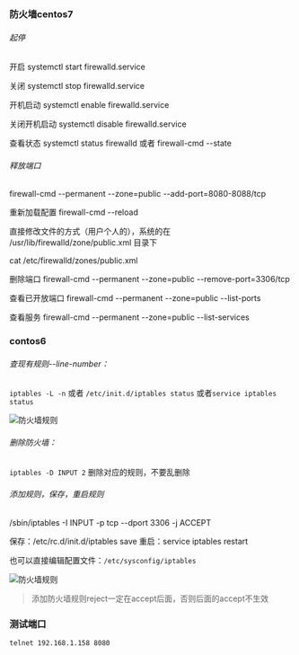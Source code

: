 ### 防火墙centos7

###### 起停

开启
systemctl start firewalld.service

关闭
systemctl stop firewalld.service

开机启动
systemctl enable firewalld.service

关闭开机启动
systemctl disable firewalld.service

查看状态
systemctl status firewalld 或者 firewall-cmd --state

###### 释放端口

firewall-cmd --permanent --zone=public --add-port=8080-8088/tcp

重新加载配置
firewall-cmd --reload

直接修改文件的方式（用户个人的），系统的在 /usr/lib/firewalld/zone/public.xml 目录下

cat  /etc/firewalld/zones/public.xml

删除端口
firewall-cmd --permanent --zone=public --remove-port=3306/tcp 

查看已开放端口
firewall-cmd --permanent --zone=public --list-ports

查看服务
firewall-cmd --permanent --zone=public --list-services

### contos6

###### 查现有规则--line-number：

`iptables -L -n`  或者  `/etc/init.d/iptables status` 或者`service iptables status`

![防火墙规则](https://i.loli.net/2019/06/13/5d0236bfaef0e79990.jpg)

###### 删除防火墙：

`iptables -D INPUT 2` 删除对应的规则，不要乱删除

###### 添加规则，保存，重启规则

/sbin/iptables -I INPUT -p tcp --dport 3306 -j ACCEPT

保存：/etc/rc.d/init.d/iptables save
重启：service iptables restart 

也可以直接编辑配置文件：`/etc/sysconfig/iptables` 

![防火墙规则](https://i.loli.net/2019/06/13/5d0236c005d1410024.jpg)

> 添加防火墙规则reject一定在accept后面，否则后面的accept不生效



### 测试端口

```shell
telnet 192.168.1.158 8080
```